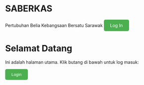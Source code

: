 # SABERKAS 
Pertubuhan Belia Kebangsaan Bersatu Sarawak
<a href="login.html" style="display:inline-block; background-color:#4CAF50; color:white; padding:10px 20px; text-align:center; text-decoration:none; border-radius:5px;">
    Log In
</a>
 <!DOCTYPE html>
 <html lang="en">
 <head>
  <meta charset="UTF-8">
  <meta name="viewport" content="width=device-width, initial-scale=1.0">
  <title>Halaman Utama</title>
</head>
<body>
  <h1>Selamat Datang</h1>
  <p>Ini adalah halaman utama. Klik butang di bawah untuk log masuk:</p>

  <!-- Button for login -->
  <button id="loginButton" style="background-color:#4CAF50; color:white; padding:10px 20px; border:none; border-radius:5px; cursor:pointer;">Login</button>

  <script>
    // Redirect to login.html when button is clicked
    document.getElementById('loginButton').addEventListener('click', function () {
      window.location.href = 'login.html'; // Halaman yang akan dibuka
    });
  </script>
</body>
</html>
